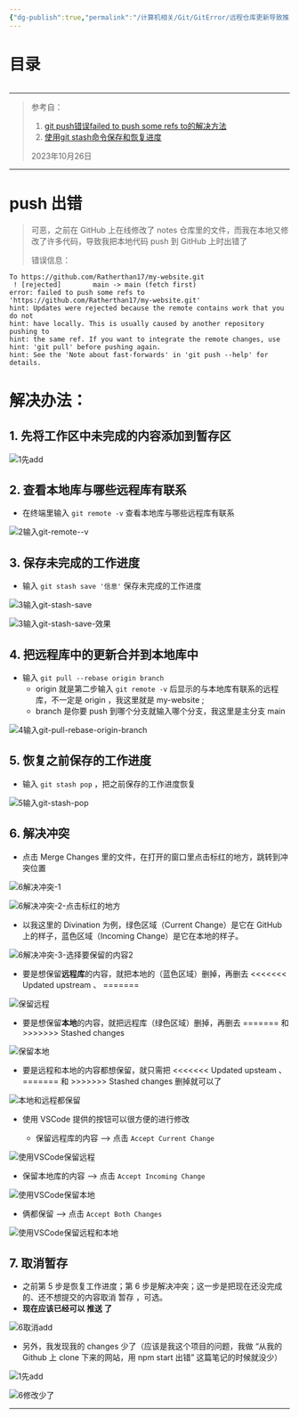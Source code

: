 ```yaml
---
{"dg-publish":true,"permalink":"/计算机相关/Git/GitError/远程仓库更新导致推送代码失败/","created":"2024年03月05日 星期二 17:04:50","updated":"2025-04-01T19:43:25.993+08:00"}
---
```



# 目录
```table-of-contents
```

---

> 参考自：
> 
> 1. [git push错误failed to push some refs to的解决方法](https://www.cnblogs.com/Rainingday/p/12364690.html)
> 2. [使用git stash命令保存和恢复进度](https://blog.csdn.net/daguanjia11/article/details/73810577)
>
> 
> 2023年10月26日

---

# push 出错

> 可恶，之前在 GitHub 上在线修改了 notes 仓库里的文件，而我在本地又修改了许多代码，导致我把本地代码 push 到 GitHub 上时出错了  
>
> 错误信息：

```shell
To https://github.com/Ratherthan17/my-website.git
 ! [rejected]        main -> main (fetch first)
error: failed to push some refs to 'https://github.com/Ratherthan17/my-website.git'
hint: Updates were rejected because the remote contains work that you do not
hint: have locally. This is usually caused by another repository pushing to
hint: the same ref. If you want to integrate the remote changes, use
hint: 'git pull' before pushing again.
hint: See the 'Note about fast-forwards' in 'git push --help' for details.
```

# 解决办法：

## 1. 先将工作区中未完成的内容添加到暂存区  

![1先add](https://github.com/Ratherthan17/picx-images-hosting/raw/master/ObsidainNotes/Computer/Git/Error/DueToRemoteUpdate/1先add.6t7aku3f6z.webp)

## 2. 查看本地库与哪些远程库有联系

- 在终端里输入 ``` git remote -v ``` 查看本地库与哪些远程库有联系  

![2输入git-remote--v](https://github.com/Ratherthan17/picx-images-hosting/raw/master/ObsidainNotes/Computer/Git/Error/DueToRemoteUpdate/2输入git-remote--v.8l09frcv4l.webp)

## 3. 保存未完成的工作进度

- 输入 ``` git stash save '信息' ``` 保存未完成的工作进度

![3输入git-stash-save](https://github.com/Ratherthan17/picx-images-hosting/raw/master/ObsidainNotes/Computer/Git/Error/DueToRemoteUpdate/3输入git-stash-save.969x227z33.webp)

 ![3输入git-stash-save-效果](https://github.com/Ratherthan17/picx-images-hosting/raw/master/ObsidainNotes/Computer/Git/Error/DueToRemoteUpdate/3输入git-stash-save-效果.64e10u8wvm.webp)
 
## 4. 把远程库中的更新合并到本地库中

- 输入 ``` git pull --rebase origin branch ``` 
	- origin 就是第二步输入 ``` git remote -v ``` 后显示的与本地库有联系的远程库，不一定是 origin ，我这里就是 my-website ;
	- branch 是你要 push 到哪个分支就输入哪个分支，我这里是主分支 main  
  
![4输入git-pull-rebase-origin-branch](https://github.com/Ratherthan17/picx-images-hosting/raw/master/ObsidainNotes/Computer/Git/Error/DueToRemoteUpdate/4输入git-pull-rebase-origin-branch.2dovflk1o4.webp)

## 5. 恢复之前保存的工作进度

- 输入 ``` git stash pop ``` ，把之前保存的工作进度恢复

![5输入git-stash-pop](https://github.com/Ratherthan17/picx-images-hosting/raw/master/ObsidainNotes/Computer/Git/Error/DueToRemoteUpdate/5输入git-stash-pop.77dqbq4qra.webp)

## 6. 解决冲突

- 点击 Merge Changes 里的文件，在打开的窗口里点击标红的地方，跳转到冲突位置

![6解决冲突-1](https://github.com/Ratherthan17/picx-images-hosting/raw/master/ObsidainNotes/Computer/Git/Error/DueToRemoteUpdate/6解决冲突-1.2h8hdbd4e0.webp)
 
![6解决冲突-2-点击标红的地方](https://github.com/Ratherthan17/picx-images-hosting/raw/master/ObsidainNotes/Computer/Git/Error/DueToRemoteUpdate/6解决冲突-2-点击标红的地方.3gokqhfvjt.webp)

-  以我这里的 Divination 为例，绿色区域（Current Change）是它在 GitHub 上的样子，蓝色区域（Incoming Change）是它在本地的样子。

![6解决冲突-3-选择要保留的内容2](https://github.com/Ratherthan17/picx-images-hosting/raw/master/ObsidainNotes/Computer/Git/Error/DueToRemoteUpdate/6解决冲突-3-选择要保留的内容2.58hjldz8fx.webp)

- 要是想保留**远程库**的内容，就把本地的（蓝色区域）删掉，再删去 <<<<<<< Updated upstream 、 =======

![保留远程](https://github.com/Ratherthan17/picx-images-hosting/raw/master/ObsidainNotes/Computer/Git/Error/DueToRemoteUpdate/保留远程.8l09frfssq.gif)

- 要是想保留**本地**的内容，就把远程库（绿色区域）删掉，再删去  ======= 和 >>>>>>> Stashed changes

![保留本地](https://github.com/Ratherthan17/picx-images-hosting/raw/master/ObsidainNotes/Computer/Git/Error/DueToRemoteUpdate/保留本地.9rjkod4pe1.gif)

- 要是远程和本地的内容都想保留，就只需把 <<<<<<< Updated upsteam 、 ======= 和 >>>>>>> Stashed changes 删掉就可以了

![本地和远程都保留](https://github.com/Ratherthan17/picx-images-hosting/raw/master/ObsidainNotes/Computer/Git/Error/DueToRemoteUpdate/本地和远程都保留.4ub3uiqxl9.gif)

- 使用 VSCode 提供的按钮可以很方便的进行修改

	- 保留远程库的内容 ——> 点击 `Accept Current Change`

 ![使用VSCode保留远程](https://github.com/Ratherthan17/picx-images-hosting/raw/master/ObsidainNotes/Computer/Git/Error/DueToRemoteUpdate/使用VSCode保留远程.2h8hdbd4eo.gif)

  - 保留本地库的内容 ——> 点击 `Accept Incoming Change`

![使用VSCode保留本地](https://github.com/Ratherthan17/picx-images-hosting/raw/master/ObsidainNotes/Computer/Git/Error/DueToRemoteUpdate/使用VSCode保留本地.7axc9fxthr.gif)

  - 俩都保留 ——> 点击 `Accept Both Changes`

![使用VSCode保留远程和本地](https://github.com/Ratherthan17/picx-images-hosting/raw/master/ObsidainNotes/Computer/Git/Error/DueToRemoteUpdate/使用VSCode保留远程和本地.45huai3ekx.gif)

## 7. 取消暂存

- 之前第 5 步是恢复工作进度；第 6 步是解决冲突；这一步是把现在还没完成的、还不想提交的内容取消 暂存 ，可选。
 - **现在应该已经可以 推送 了**

![6取消add](https://github.com/Ratherthan17/picx-images-hosting/raw/master/ObsidainNotes/Computer/Git/Error/DueToRemoteUpdate/6取消add.5q7l9z0m0x.webp)

- 另外，我发现我的 changes 少了（应该是我这个项目的问题，我做 “从我的 Github 上 clone 下来的网站，用 npm start 出错” 这篇笔记的时候就没少）

![1先add](https://github.com/Ratherthan17/picx-images-hosting/raw/master/ObsidainNotes/Computer/Git/Error/DueToRemoteUpdate/1先add.6t7aku3f6z.webp)

![6修改少了](https://github.com/Ratherthan17/picx-images-hosting/raw/master/ObsidainNotes/Computer/Git/Error/DueToRemoteUpdate/6修改少了.lvwkp0osj.webp)

---

[git pull和git fetch]: https://www.bilibili.com/video/BV1E3411c7cb/?spm_id_from=333.999.0.0&vd_source=4f65863adf19c12522e7026402e62e53

[Git工作流和核心原理]: https://www.bilibili.com/video/BV1r3411F7kn/?spm_id_from=333.1007.top_right_bar_window_custom_collection.content.click&vd_source=4f65863adf19c12522e7026402e62e53

[443 Operation timed out的解决办法]: https://juejin.cn/post/6844904193170341896